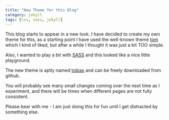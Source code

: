 ```yaml
---
title: "New Theme for this Blog"
category: jekyll
tags: [css, sass, jekyll]
---
```


This blog starts to appear in a new look. I have decided to create my own
theme for this, as a starting point I have used the well-known
theme [tom](https://github.com/jekyllbootstrap/theme-tom) which I kind
of liked, but after a while I thought it was just a bit TOO simple.

Also, I wanted to play a bit with [SASS](http://sass-lang.com/) and this
looked like a nice little playground.

The new theme is aptly named
[tobias](https://github.com/abarbanell/theme-tobias) and can be freely
downloaded from github.

You will probably see many small changes coming over the next time as I
experiment, and there will be times when different pages are not fully
consistent.

Please bear with me - I am just doing this for fun until I get distracted
by something else.

